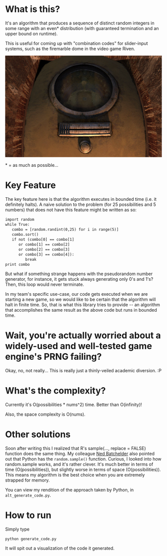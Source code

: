 What is this?
=============

It's an algorithm that produces a sequence of distinct random integers in some range with an even\* distribution (with guaranteed termination and an upper bound on runtime).

This is useful for coming up with "combination codes" for slider-input systems, such as the firemarble dome in the video game Riven.

![One of the firemarble domes in RIVEN](https://github.com/philip-peterson/slider-combo/raw/master/dome.png)

\* = as much as possible...

Key Feature
====

The key feature here is that the algorithm executes in bounded time (i.e. it definitely halts). A naive solution to the problem (for 25 possibilities and 5 numbers) that does not have this feature might be written as so:

```
import random
while True:
   combo = [random.randint(0,25) for i in range(5)]
   combo.sort()
   if not (combo[0] == combo[1]
      or combo[1] == combo[2]
      or combo[2] == combo[3]
      or combo[3] == combo[4]):
         break
print combo
````

But what if something strange happens with the pseudorandom number generator, for instance, it gets stuck always generating only 0's and 1's? Then, this loop would never terminate.

In my team's specific use-case, our code gets executed when we are starting a new game, so we would like to be certain that the algorithm will halt in finite time. So, that is what this library tries to provide -- an algorithm that accomplishes the same result as the above code but runs in bounded time.

Wait, you're actually worried about a widely-used and well-tested game engine's PRNG failing?
==========

Okay, no, not really... This is really just a thinly-veiled academic diversion. :P

What's the complexity?
======================
Currently it's O(possibilities * nums^2) time. Better than O(infinity)!

Also, the space complexity is O(nums).

Other solutions
===============
Soon after writing this I realized that R's sample(..., replace = FALSE) function does the same thing. My colleague [Ned Batchelder](https://github.com/nedbat) also pointed out that Python has the `random.sample()` function. Curious, I looked into how random.sample works, and it's rather clever. It's much better in terms of time (O(possibilities)), but slightly worse in terms of space (O(possibilities)). This means my algorithm is the best choice when you are extremely strapped for memory.

You can view my rendition of the approach taken by Python, in `alt_generate_code.py`.

How to run
==========

Simply type

```
python generate_code.py
```

It will spit out a visualization of the code it generated.
